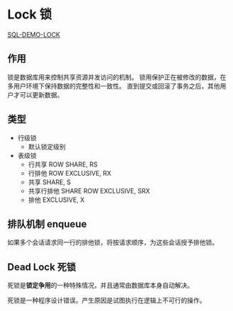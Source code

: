 # Lock 锁

[SQL-DEMO-LOCK](../../sql_scripts/dev/dml/lock.sql)

## 作用

锁是数据库用来控制共享资源并发访问的机制。
锁用保护正在被修改的数据，在多用户环境下保持数据的完整性和一致性。
直到提交或回滚了事务之后，其他用户才可以更新数据。


## 类型

- 行级锁
  - 默认锁定级别
- 表级锁
  - 行共享 ROW SHARE, RS
  - 行排他 ROW EXCLUSIVE, RX
  - 共享 SHARE, S
  - 共享行排他 SHARE ROW EXCLUSIVE, SRX
  - 排他 EXCLUSIVE, X


## 排队机制 enqueue

如果多个会话请求同一行的排他锁，将按请求顺序，为这些会话授予排他锁。


## Dead Lock 死锁

死锁是**锁定争用**的一种特殊情况，并且通常由数据库本身自动解决。

死锁是一种程序设计错误。产生原因是试图执行在逻辑上不可行的操作。

